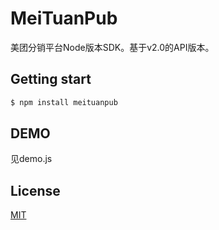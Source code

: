 # MeiTuanPub

美团分销平台Node版本SDK。基于v2.0的API版本。

## Getting start

```bash
$ npm install meituanpub
```

## DEMO

见demo.js

## License

[MIT](LICENSE)
